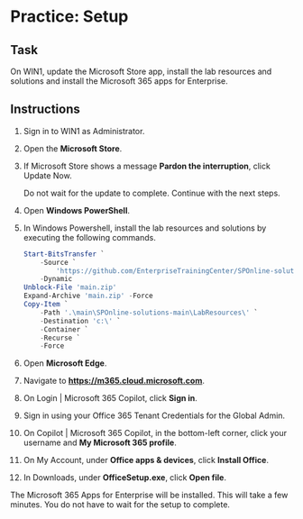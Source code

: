 # Practice: Setup

## Task

On WIN1, update the Microsoft Store app, install the lab resources and solutions and install the Microsoft 365 apps for Enterprise.

## Instructions

1. Sign in to WIN1 as Administrator.
1. Open the **Microsoft Store**.
1. If Microsoft Store shows a message **Pardon the interruption**, click Update Now.

    Do not wait for the update to complete. Continue with the next steps.

1. Open **Windows PowerShell**.
1. In Windows Powershell, install the lab resources and solutions by executing the following commands.

    ````powershell
    Start-BitsTransfer `
        -Source `
            'https://github.com/EnterpriseTrainingCenter/SPOnline-solutions/archive/refs/heads/main.zip' `
        -Dynamic
    Unblock-File 'main.zip'
    Expand-Archive 'main.zip' -Force
    Copy-Item `
        -Path '.\main\SPOnline-solutions-main\LabResources\' `
        -Destination 'c:\' `
        -Container `
        -Recurse `
        -Force
    ````

1. Open **Microsoft Edge**.
1. Navigate to **https://m365.cloud.microsoft.com**.
1. On Login | Microsoft 365 Copilot, click **Sign in**.
1. Sign in using your Office 365 Tenant Credentials for the Global Admin.
1. On Copilot | Microsoft 365 Copilot, in the bottom-left corner, click your username and **My Microsoft 365 profile**.
1. On My Account, under **Office apps & devices**, click **Install Office**.
1. In Downloads, under **OfficeSetup.exe**, click **Open file**.

The Microsoft 365 Apps for Enterprise will be installed. This will take a few minutes. You do not have to wait for the setup to complete.
